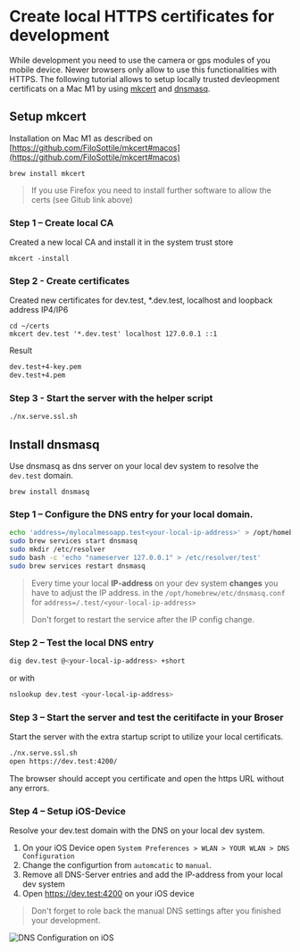 # Create local HTTPS certificates for development

While development you need to use the camera or gps modules of you mobile device. Newer browsers only allow to use this functionalities with HTTPS. The following tutorial allows to setup locally trusted devleopment certificats on a Mac M1 by using [mkcert](https://github.com/FiloSottile/mkcert) and [dnsmasq](https://dnsmasq.org).

## Setup mkcert

Installation on Mac M1 as described on [https://github.com/FiloSottile/mkcert#macos](https://github.com/FiloSottile/mkcert#macos)

```
brew install mkcert
```

> If you use Firefox you need to install further software to allow the certs (see Gitub link above)

### Step 1 – Create local CA

Created a new local CA and install it in the system trust store

```
mkcert -install
```

### Step 2 - Create certificates

Created new certificates for dev.test, \*.dev.test, localhost and loopback address IP4/IP6

```
cd ~/certs
mkcert dev.test '*.dev.test' localhost 127.0.0.1 ::1
```

Result

```sh
dev.test+4-key.pem
dev.test+4.pem
```

### Step 3 - Start the server with the helper script

```sh
./nx.serve.ssl.sh
```

## Install dnsmasq

Use dnsmasq as dns server on your local dev system to resolve the `dev.test` domain.

```
brew install dnsmasq
```

### Step 1 – Configure the DNS entry for your local domain.

```sh
echo 'address=/mylocalmesoapp.test<your-local-ip-address>' > /opt/homebrew/etc/dnsmasq.conf
sudo brew services start dnsmasq
sudo mkdir /etc/resolver
sudo bash -c 'echo "nameserver 127.0.0.1" > /etc/resolver/test'
sudo brew services restart dnsmasq
```

> Every time your local **IP-address** on your dev system **changes** you have to adjust the IP address. in the `/opt/homebrew/etc/dnsmasq.conf` for `address=/.test/<your-local-ip-address>`
>
> Don't forget to restart the service after the IP config change.

### Step 2 – Test the local DNS entry

```sh
dig dev.test @<your-local-ip-address> +short
```

or with

```sh
nslookup dev.test <your-local-ip-address>
```

### Step 3 – Start the server and test the ceritifacte in your Broser

Start the server with the extra startup script to utilize your local certificats.

```sh
./nx.serve.ssl.sh
open https://dev.test:4200/
```

The browser should accept you certificate and open the https URL without any errors.

### Step 4 – Setup iOS-Device

Resolve your dev.test domain with the DNS on your local dev system.

1. On your iOS Device open `System Preferences > WLAN > YOUR WLAN > DNS Configuration`
2. Change the configurtion from `automcatic` to `manual`.
3. Remove all DNS-Server entries and add the IP-address from your local dev system
4. Open https://dev.test:4200 on your iOS device

> Don't forget to role back the manual DNS settings after you finished your development.

![DNS Configuration on iOS](assets/images/iOS-manual_dns_setting.png)
